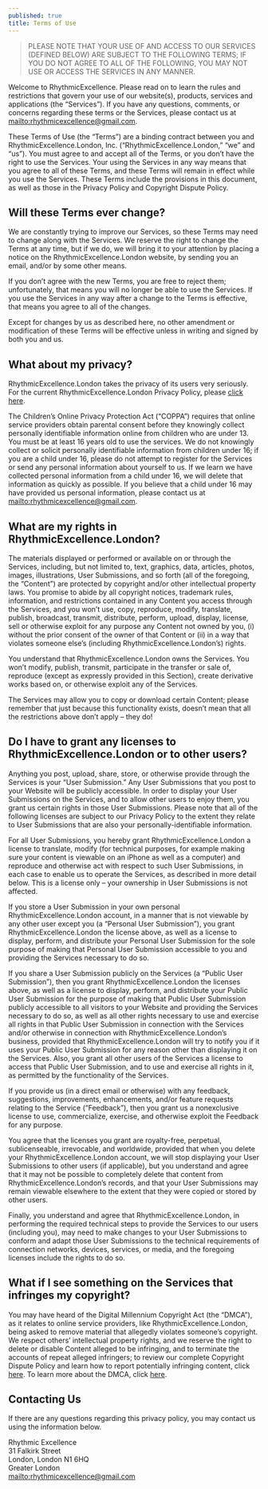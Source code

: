 ```yaml
---
published: true
title: Terms of Use
---
```


> PLEASE NOTE THAT YOUR USE OF AND ACCESS TO OUR SERVICES (DEFINED BELOW) ARE SUBJECT TO THE FOLLOWING TERMS; IF YOU DO NOT AGREE TO ALL OF THE FOLLOWING, YOU MAY NOT USE OR ACCESS THE SERVICES IN ANY MANNER.

Welcome to RhythmicExcellence. Please read on to learn the rules and restrictions that govern your use of our website(s), products, services and applications (the “Services”). If you have any questions, comments, or concerns regarding these terms or the Services, please contact us at <mailto:rhythmicexcellence@gmail.com>.

These Terms of Use (the “Terms”) are a binding contract between you and RhythmicExcellence.London, Inc. (“RhythmicExcellence.London,” “we” and “us”). You must agree to and accept all of the Terms, or you don’t have the right to use the Services. Your using the Services in any way means that you agree to all of these Terms, and these Terms will remain in effect while you use the Services. These Terms include the provisions in this document, as well as those in the Privacy Policy and Copyright Dispute Policy.

## Will these Terms ever change?

We are constantly trying to improve our Services, so these Terms may need to change along with the Services. We reserve the right to change the Terms at any time, but if we do, we will bring it to your attention by placing a notice on the RhythmicExcellence.London website, by sending you an email, and/or by some other means.

If you don’t agree with the new Terms, you are free to reject them; unfortunately, that means you will no longer be able to use the Services. If you use the Services in any way after a change to the Terms is effective, that means you agree to all of the changes.

Except for changes by us as described here, no other amendment or modification of these Terms will be effective unless in writing and signed by both you and us.

## What about my privacy?

RhythmicExcellence.London takes the privacy of its users very seriously. For the current RhythmicExcellence.London Privacy Policy, please [click here](/legal/privacy-policy).

The Children’s Online Privacy Protection Act (“COPPA”) requires that online service providers obtain parental consent before they knowingly collect personally identifiable information online from children who are under 13. You must be at least 16 years old to use the services. We do not knowingly collect or solicit personally identifiable information from children under 16; if you are a child under 16, please do not attempt to register for the Services or send any personal information about yourself to us. If we learn we have collected personal information from a child under 16, we will delete that information as quickly as possible. If you believe that a child under 16 may have provided us personal information, please contact us at <mailto:rhythmicexcellence@gmail.com>.

## What are my rights in RhythmicExcellence.London?

The materials displayed or performed or available on or through the Services, including, but not limited to, text, graphics, data, articles, photos, images, illustrations, User Submissions, and so forth (all of the foregoing, the “Content”) are protected by copyright and/or other intellectual property laws. You promise to abide by all copyright notices, trademark rules, information, and restrictions contained in any Content you access through the Services, and you won’t use, copy, reproduce, modify, translate, publish, broadcast, transmit, distribute, perform, upload, display, license, sell or otherwise exploit for any purpose any Content not owned by you, (i) without the prior consent of the owner of that Content or (ii) in a way that violates someone else’s (including RhythmicExcellence.London’s) rights.

You understand that RhythmicExcellence.London owns the Services. You won’t modify, publish, transmit, participate in the transfer or sale of, reproduce (except as expressly provided in this Section), create derivative works based on, or otherwise exploit any of the Services.

The Services may allow you to copy or download certain Content; please remember that just because this functionality exists, doesn’t mean that all the restrictions above don’t apply – they do!

## Do I have to grant any licenses to RhythmicExcellence.London or to other users?

Anything you post, upload, share, store, or otherwise provide through the Services is your “User Submission.” Any User Submissions that you post to your Website will be publicly accessible. In order to display your User Submissions on the Services, and to allow other users to enjoy them, you grant us certain rights in those User Submissions. Please note that all of the following licenses are subject to our Privacy Policy to the extent they relate to User Submissions that are also your personally-identifiable information.

For all User Submissions, you hereby grant RhythmicExcellence.London a license to translate, modify (for technical purposes, for example making sure your content is viewable on an iPhone as well as a computer) and reproduce and otherwise act with respect to such User Submissions, in each case to enable us to operate the Services, as described in more detail below. This is a license only – your ownership in User Submissions is not affected.

If you store a User Submission in your own personal RhythmicExcellence.London account, in a manner that is not viewable by any other user except you (a “Personal User Submission”), you grant RhythmicExcellence.London the license above, as well as a license to display, perform, and distribute your Personal User Submission for the sole purpose of making that Personal User Submission accessible to you and providing the Services necessary to do so.

If you share a User Submission publicly on the Services (a “Public User Submission”), then you grant RhythmicExcellence.London the licenses above, as well as a license to display, perform, and distribute your Public User Submission for the purpose of making that Public User Submission publicly accessible to all visitors to your Website and providing the Services necessary to do so, as well as all other rights necessary to use and exercise all rights in that Public User Submission in connection with the Services and/or otherwise in connection with RhythmicExcellence.London’s business, provided that RhythmicExcellence.London will try to notify you if it uses your Public User Submission for any reason other than displaying it on the Services. Also, you grant all other users of the Services a license to access that Public User Submission, and to use and exercise all rights in it, as permitted by the functionality of the Services.

If you provide us (in a direct email or otherwise) with any feedback, suggestions, improvements, enhancements, and/or feature requests relating to the Service (“Feedback”), then you grant us a nonexclusive license to use, commercialize, exercise, and otherwise exploit the Feedback for any purpose.

You agree that the licenses you grant are royalty-free, perpetual, sublicenseable, irrevocable, and worldwide, provided that when you delete your RhythmicExcellence.London account, we will stop displaying your User Submissions to other users (if applicable), but you understand and agree that it may not be possible to completely delete that content from RhythmicExcellence.London’s records, and that your User Submissions may remain viewable elsewhere to the extent that they were copied or stored by other users.

Finally, you understand and agree that RhythmicExcellence.London, in performing the required technical steps to provide the Services to our users (including you), may need to make changes to your User Submissions to conform and adapt those User Submissions to the technical requirements of connection networks, devices, services, or media, and the foregoing licenses include the rights to do so.

## What if I see something on the Services that infringes my copyright?

You may have heard of the Digital Millennium Copyright Act (the “DMCA”), as it relates to online service providers, like RhythmicExcellence.London, being asked to remove material that allegedly violates someone’s copyright. We respect others’ intellectual property rights, and we reserve the right to delete or disable Content alleged to be infringing, and to terminate the accounts of repeat alleged infringers; to review our complete Copyright Dispute Policy and learn how to report potentially infringing content, click [here](/legal/copyright). To learn more about the DMCA, click [here](https://www.copyright.gov/legislation/dmca.pdf).

## Contacting Us

If there are any questions regarding this privacy policy, you may contact us using the information below.

Rhythmic Excellence\
31 Falkirk Street\
London, London N1 6HQ\
Greater London\
<mailto:rhythmicexcellence@gmail.com>
